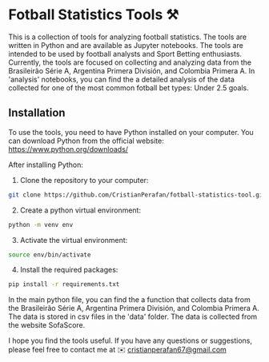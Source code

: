 # **Fotball Statistics Tools ⚒️**

This is a collection of tools for analyzing football statistics. The tools are written in Python and are available as Jupyter notebooks. The tools are intended to be used by football analysts and Sport Betting enthusiasts. Currently, the tools are focused on collecting and analyzing data from the Brasileirão Série A, Argentina Primera División, and Colombia Primera A. In 'analysis' notebooks, you can find the a detailed analysis of the data collected for one of the most common fotball bet types: Under 2.5 goals.


## **Installation**


To use the tools, you need to have Python installed on your computer. You can download Python from the official website: https://www.python.org/downloads/

After installing Python:

1. Clone the repository to your computer:
```bash
git clone https://github.com/CristianPerafan/fotball-statistics-tool.git
``` 

2. Create a python virtual environment:
```bash
python -m venv env
```

3. Activate the virtual environment:
```bash
source env/bin/activate
```

4. Install the required packages:
```bash
pip install -r requirements.txt
```

In the main python file, you can find the a function that collects data from the Brasileirão Série A, Argentina Primera División, and Colombia Primera A. The data is stored in csv files in the 'data' folder. The data is collected from the website SofaScore.

I hope you find the tools useful. If you have any questions or suggestions, please feel free to contact me at ✉️
cristianperafan67@gmail.com